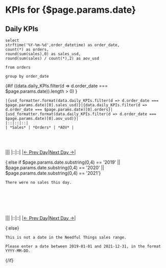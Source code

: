 # KPIs for {$page.params.date}

## Daily KPIs

```daily_KPIs
select 
strftime('%Y-%m-%d',order_datetime) as order_date,
count(*) as orders,
round(sum(sales),0) as sales_usd,
round(sum(sales) / count(*),2) as aov_usd

from orders

group by order_date
```

{#if ((data.daily_KPIs.filter(d => d.order_date === $page.params.date)).length > 0) }
    
    |{usd_formatter.format(data.daily_KPIs.filter(d => d.order_date === $page.params.date)[0].sales_usd)}|{data.daily_KPIs.filter(d => d.order_date === $page.params.date)[0].orders}|{usd_formatter.format(data.daily_KPIs.filter(d => d.order_date === $page.params.date)[0].aov_usd)}|
    |::|::|::|
    | *Sales* | *Orders* | *AOV* |

<br>
<br>

|||
|::|::|
|[← Prev Day](/business_performance/{addDays($page.params.date,-1)})|[Next Day →](/business_performance/{addDays($page.params.date,1)})|


{:else if $page.params.date.substring(0,4) == '2019' || $page.params.date.substring(0,4) == '2020' || $page.params.date.substring(0,4) == '2021'}
    
    There were no sales this day.
<br>
<br>
<div style="line-height:240%;">
    <br>
</div>


|||
|::|::|
|[← Prev Day](/business_performance/{addDays($page.params.date,-1)})|[Next Day →](/business_performance/{addDays($page.params.date,1)})|



{:else}
    
    This is not a date in the Needful Things sales range. 
    
    Please enter a date between 2019-01-01 and 2021-12-31, in the format YYYY-MM-DD.

{/if}


<style>
    table {
        width: 100%;
        
    }
    th {
        font-size: 32px;
    }
</style>


<script>

var usd_formatter = new Intl.NumberFormat('en-US', {
  style: 'currency',
  currency: 'USD',

  // These options are needed to round to whole numbers if that's what you want.
  // minimumFractionDigits: 0, // (this suffices for whole numbers, but will print 2500.10 as $2,500.1)
  maximumFractionDigits: 2, // (causes 2500.99 to be printed as $2,501)
});

var pct_formatter = new Intl.NumberFormat('en-US', {
  style: 'percent',
  // These options are needed to round to whole numbers if that's what you want.
  minimumFractionDigits: 0, // (this suffices for whole numbers, but will print 2500.10 as $2,500.1)
  maximumFractionDigits: 0, // (causes 2500.99 to be printed as $2,501)
});


var addDays = function(str, days) {
  var myDate = new Date(str);
  myDate.setDate(myDate.getDate() + parseInt(days));
  return myDate.toISOString().split('T')[0];
}

</script>